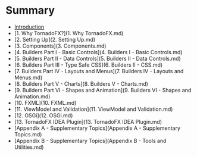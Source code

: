 Summary
=======

-	[Introduction](README.md)
-	[1. Why TornadoFX?](1. Why TornadoFX.md)
-	[2. Setting Up](2. Setting Up.md)
-	[3. Components](3. Components.md)
-	[4. Builders Part I - Basic Controls](4. Builders I - Basic Controls.md)
-	[5. Builders Part II - Data Controls](5. Builders II - Data Controls.md)
-	[6. Builders Part III - Type Safe CSS](6. Builders II - CSS.md)
-	[7. Builders Part IV - Layouts and Menus](7. Builders IV - Layouts and Menus.md)
-	[8. Builders Part V - Charts](8. Builders V - Charts.md)
-	[9. Builders Part VI - Shapes and Animation](9. Builders VI - Shapes and Animation.md)
-	[10. FXML](10. FXML.md)
-	[11. ViewModel and Validation](11. ViewModel and Validation.md)
-	[12. OSGi](12. OSGi.md)
-	[13. TornadoFX IDEA Plugin](13. TornadoFX IDEA Plugin.md)
-	[Appendix A - Supplementary Topics](Appendix A - Supplementary Topics.md)
-	[Appendix B - Supplementary Topics](Appendix B - Tools and Utilities.md)
